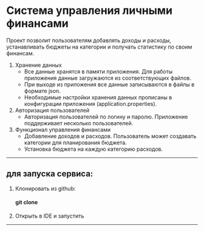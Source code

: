 # Система управления личными финансами

Проект позволит пользователям добавлять доходы и расходы, устанавливать бюджеты на категории и получать статистику по своим финансам.

1. Хранение данных
   - Все данные хранятся в памяти приложения. Для работы приложения данные загружаются из соответствующих файлов.
   - При выходе из приложения все данные записываются в файлы в формате json.
   - Необходимые настройки хранения данных прописаны в конфигурации приложения (application.properties).
2. Авторизация пользователей
   - Авторизация пользователей по логину и паролю. Приложение поддерживает несколько пользователей.
3. Функционал управления финансами
   - Добавление доходов и расходов. Пользователь может создавать категории для планирования бюджета.
   - Установка бюджета на каждую категорию расходов.

---

## для запуска сервиса:

1. Клонировать из github:
    #### git clone
2. Открыть в IDE и запустить

---